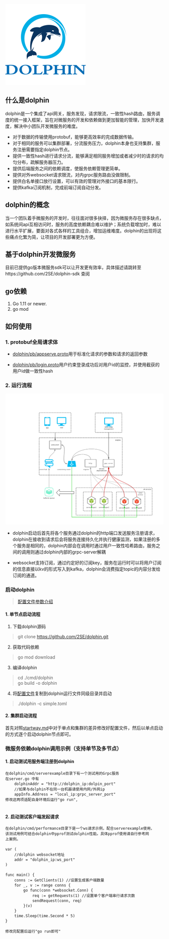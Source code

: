 ![dolphin logo](./document/256px%20png.png)

## 什么是dolphin
dolphin是一个集成了api网关，服务发现，请求限流，一致性hash路由，服务调度的统一接入框架，旨在对微服务的开发和依赖做到更加智能的管理，加快开发速度，解决中小团队开发微服务的难度。
- 对于数据的传输使用protobuf，能够更高效率的完成数据传输。
- 对于相同的服务可以集群部署，分流服务压力，dolphin本身也支持集群，服务注册需要指定dolphin节点。
- 提供一致性hash进行请求分流，能够满足相同服务增加或者减少时的请求的均匀分布，疏解服务器压力。
- 提供后端服务之间的依赖调度，使服务依赖管理更简单。
- 提供对外websocket请求限流，对内grpc服务路由没做限制。
- 提供白名单接口放行设置，可以有效的管理对外接口的基本限行。
- 提供kafka订阅机制，完成前端订阅自动分发。

## dolphin的概念
当一个团队着手微服务的开发时，往往面对很多抉择，因为微服务存在很多缺点，如系统间api互相访问时，服务的高度依赖耦合难以维护；系统负载增加时，难以进行水平扩展，要面对各式各样的工具组合，增加运维难度。dolphin的出现将这些痛点化繁为简，让项目的开发部署更为方便。

## 基于dolphin开发微服务
目前已提供go版本微服务sdk可以让开发更有效率，具体描述请跳转至https://github.com/2SE/dolphin-sdk 查阅

## go依赖
1. Go 1.11 or newer.
2. go mod 
## 如何使用

### 1. protobuf全局请求体
- [dolphin/pb/appserve.proto](./pb/appserve.proto)用于标准化请求的参数和请求的返回参数

- [dolphin/pb/login.proto](./pb/login.proto)用户约束登录成功后对用户id的监控，并使用截获的用户id做一致性hash

### 2. 运行流程
![single dolphin](./document/single%20dolphin.png)
 
- dolphin启动后首先将各个服务通过dolphin的http端口发送服务注册请求，dolphin在接收到请求后会将服务连接持久化并执行健康监测，如果注册的多个服务是相同的，dolphin内部会在调用时通过用户一致性哈希路由，服务之间的调用则通过dolphin内部的grpc-server解耦

- websocket支持订阅，通过约定好的订阅key，服务在运行时可以将用户订阅的信息直接以kv的形式写入到kafka，dolphin会消费指定topic的内容分发给订阅的通道。

### 启动dolphin
> [配置文件参数介绍](./document/config.md)
#### 1. 单节点启动流程
1. 下载dolphin源码
>git clone https://github.com/2SE/dolphin.git
2. 获取代码依赖
>go mod download
3. 编译dolphin
>cd ./cmd/dolphin \
go build -o dolphin
4. 将[配置文件](./document/simple.toml)复制到dolphin运行文件同级目录并启动
>./dolphin -c simple.toml

#### 2. 集群启动流程
首先对照[startway.md](./document/startway.md)中对于单点和集群的差异修改好配置文件，然后以单点启动的方式逐个启动dolphin节点即可。

### 微服务依赖dolphin调用示例（支持单节及多节点）
#### 1. 启动测试用服务端注册到dolphin
```
在dolphin/cmd/serverexample目录下有一个测试用的Grpc服务 
在server.go 中有 
    dolphinAddr = "http://dolphin_ip:dolpin_port"
    //如果与dolphin不在同一台机器请使用内网/外网ip
    appInfo.Address = "local_ip:grpc_server_port" 
修改这两项适配自身环境后运行"go run",
             	
```

#### 2. 启动测试客户端发起请求
```
在dolphin/cmd/performance目录下是一个ws请求示例，配合serverexample使用，
该测试用例可结合dolphin中pprof测试dolphin性能。具体pprof使用请自行参考网
上案例。

var (
	//dolphin websocket地址
	addr = "dolphin_ip:ws_port"
)

func main() {
	conns := GetClients(1) //设置生成客户端数量
	for _, v := range conns {
		go func(conn *websocket.Conn) {
			req := getRequests(1) //设置单个客户端串行请求次数
			sendRequest(conn, req)
		}(v)
	}
	time.Sleep(time.Second * 5)
}

修改完配置后运行"go run即可"
```
